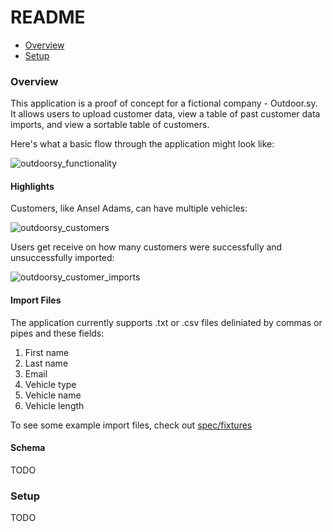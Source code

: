 # README

- [Overview](#overview)
- [Setup](#setup)

### Overview

This application is a proof of concept for a fictional company - Outdoor.sy. It allows users to upload customer data, view a table of past customer data imports, and view a sortable table of customers.

Here's what a basic flow through the application might look like:

![outdoorsy_functionality](https://user-images.githubusercontent.com/6363316/171666336-c94a1371-b152-4d03-8998-37f7439e70c3.gif)

#### Highlights
Customers, like Ansel Adams, can have multiple vehicles:

![outdoorsy_customers](https://user-images.githubusercontent.com/6363316/171668131-dccbbe78-0d9c-427c-bdf1-f992763345a9.png)

Users get receive on how many customers were successfully and unsuccessfully imported:

![outdoorsy_customer_imports](https://user-images.githubusercontent.com/6363316/171668783-3f999dc5-ca37-443b-8b9f-f1fe018f75ca.png)

#### Import Files
The application currently supports .txt or .csv files deliniated by commas or pipes and these fields:
1. First name
2. Last name
3. Email
4. Vehicle type
5. Vehicle name
6. Vehicle length

To see some example import files, check out [spec/fixtures](https://github.com/patwey/outdoorsy/tree/main/spec/fixtures)

#### Schema

TODO


### Setup

TODO
